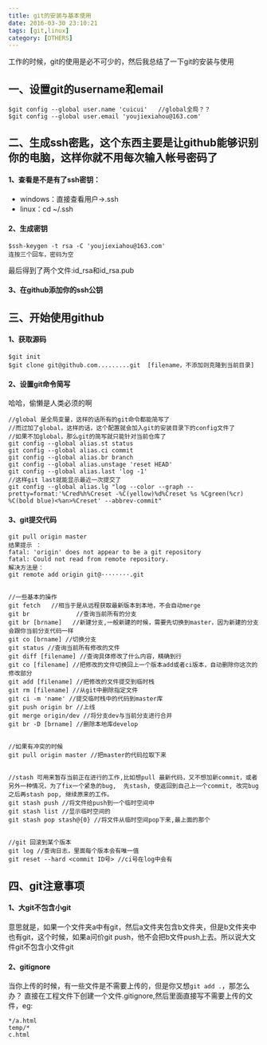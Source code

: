 ```yaml
---
title: git的安装与基本使用
date: 2016-03-30 23:10:21
tags: [git,linux]
category: [OTHERS]
---
```

工作的时候，git的使用是必不可少的，然后我总结了一下git的安装与使用
<!--more-->
## 一、设置git的username和email
```
$git config --global user.name 'cuicui'   //global全局？？
$git config --global user.email 'youjiexiahou@163.com'
```
## 二、生成ssh密匙，这个东西主要是让github能够识别你的电脑，这样你就不用每次输入帐号密码了
#### 1、查看是不是有了ssh密钥：
 
* windows：直接查看用户->.ssh
* linux：cd ~/.ssh
 
#### 2、生成密钥
 
```
$ssh-keygen -t rsa -C 'youjiexiahou@163.com'
连按三个回车，密码为空
```
 
最后得到了两个文件:id_rsa和id_rsa.pub
#### 3、在github添加你的ssh公钥
 
 
## 三、开始使用github
#### 1、获取源码
 
```
$git init
$git clone git@github.com.........git  [filename，不添加则克隆到当前目录]
```
#### 2、设置git命令简写
哈哈，偷懒是人类必须的啊
```
//global 是全局变量，这样的话所有的git命令都能简写了
//而过加了global，这样的话，这个配置就会加入git的安装目录下的config文件了
//如果不加global，那么git的简写就只能针对当前仓库了
git config --global alias.st status
git config --global alias.ci commit
git config --global alias.br branch
git config --global alias.unstage 'reset HEAD'
git config --global alias.last 'log -1'
//这样git last就能显示最近一次提交了
git config --global alias.lg "log --color --graph --pretty=format:'%Cred%h%Creset -%C(yellow)%d%Creset %s %Cgreen(%cr) %C(bold blue)<%an>%Creset' --abbrev-commit"
```
 
 
#### 3、git提交代码
```
git pull origin master
结果提示 ：
fatal: 'origin' does not appear to be a git repository
fatal: Could not read from remote repository.
解决方法是：
git remote add origin git@········.git
 
 
//一些基本的操作
git fetch   //相当于是从远程获取最新版本到本地，不会自动merge
git br             //查询当前所有的分支
git br [brname]   //新建分支,一般新建的时候，需要先切换到master，因为新建的分支会跟你当前分支代码一样
git co [brname] //切换分支
git status //查询当前所有修改的文件
git diff [filename] //查询具体修改了什么内容，精确到行
git co [filename] //把修改的文件切换回上一个版本add或者ci版本，自动删除你这次的修改部分
git add [filename] //把修改的文件提交到临时栈
git rm [filename] //从git中删除指定文件
git ci -m 'name' //提交临时栈中的代码到master库
git push origin br //上线
git merge origin/dev //将分支dev与当前分支进行合并
git br -D [brname] //删除本地库develop
 
 
//如果有冲突的时候
git pull origin master //把master的代码拉取下来
 
 
//stash 可用来暂存当前正在进行的工作,比如想pull 最新代码，又不想加新commit，或者另外一种情况，为了fix一个紧急的bug,  先stash, 使返回到自己上一个commit, 改完bug之后再stash pop, 继续原来的工作。
git stash push //将文件给push到一个临时空间中
git stash list //显示临时空间的
git stash pop stash@{0} //将文件从临时空间pop下来,最上面的那个
 
 
//git 回滚到某个版本
git log //查询日志，里面每个版本会有唯一值
git reset --hard <commit ID号> //ci号在log中会有
```
## 四、git注意事项
 
#### 1、大git不包含小git
意思就是，如果一个文件夹a中有git，然后a文件夹包含b文件夹，但是b文件夹中也有git，这个时候，如果a问价git push，他不会把b文件push上去。所以说大文件git不包含小文件git
 
#### 2、gitignore
当你上传的时候，有一些文件是不需要上传的，但是你又想`git add .`，那怎么办？
直接在工程文件下创建一个文件.gitignore,然后里面直接写不需要上传的文件，eg:
```
*/a.html
temp/*
c.html
```